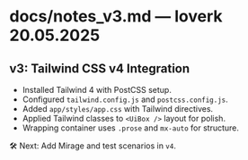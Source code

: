 # docs/notes_v3.md — loverk 20.05.2025

## v3: Tailwind CSS v4 Integration

- Installed Tailwind 4 with PostCSS setup.
- Configured `tailwind.config.js` and `postcss.config.js`.
- Added `app/styles/app.css` with Tailwind directives.
- Applied Tailwind classes to `<UiBox />` layout for polish.
- Wrapping container uses `.prose` and `mx-auto` for structure.

🛠️ Next: Add Mirage and test scenarios in `v4`.
